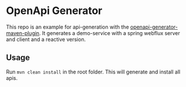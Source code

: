 # OpenApi Generator
This repo is an example for api-generation with the [openapi-generator-maven-plugin](https://github.com/OpenAPITools/openapi-generator/tree/master/modules/openapi-generator-maven-plugin).
It generates a demo-service with a spring webflux server and client and a reactive version.

## Usage
Run `mvn clean install` in the root folder. This will generate and install all apis.